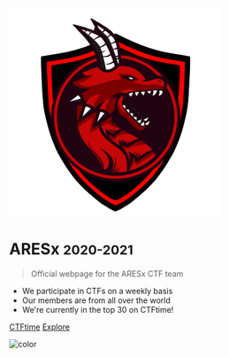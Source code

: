 ![logo](aresx_logo.png)

# ARESx <small>2020-2021</small>

> Official webpage for the ARESx CTF team

- We participate in CTFs on a weekly basis
- Our members are from all over the world
- We're currently in the top 30 on CTFtime!

[CTFtime](https://ctftime.org/team/128734)
[Explore](home.md)

![color](#ffffff)
